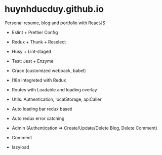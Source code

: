 # huynhducduy.github.io

Personal resume, blog and portfolio with ReactJS

-   Eslint + Prettier Config
-   Redux + Thunk + Reselect
-   Husy + Lint-staged
-   Test: Jest + Enzyme
-   Craco (customized webpack, babel)
-   I18n integreted with Redux
-   Routes with Loadable and loading overlay
-   Utils: Authentication, localStorage, apiCaller
-   Auto loading bar redux based
-   Auto redux error catching

-   Admin (Authentication => Create/Update/Delete Blog, Delete Comment)
-   Comment
-   lazyload
